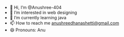 - 👋 Hi, I’m @Anushree-404
- 👀 I’m interested in web designing
- 🌱 I’m currently learning java
- 📫 How to reach me anushreedhanashetti@gmail.com
- 😄 Pronouns: Anu


<!---
Anushree-404/Anushree-404 is a ✨ special ✨ repository because its `README.md` (this file) appears on your GitHub profile.
You can click the Preview link to take a look at your changes.
--->
